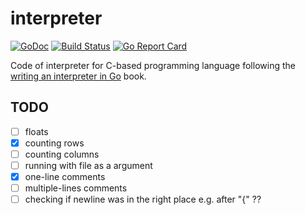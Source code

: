 # interpreter

[![GoDoc](https://godoc.org/github.com/radlinskii/interpreter?status.svg)](https://godoc.org/github.com/radlinskii/interpreter)
[![Build Status](https://travis-ci.com/radlinskii/interpreter.svg?branch=master)](https://travis-ci.com/radlinskii/interpreter)
[![Go Report Card](https://goreportcard.com/badge/github.com/radlinskii/interpreter)](https://goreportcard.com/report/github.com/radlinskii/interpreter)

Code of interpreter for C-based programming language following the [writing an interpreter in Go](https://interpreterbook.com/) book.

## TODO

- [ ] floats
- [x] counting rows
- [ ] counting columns
- [ ] running with file as a argument
- [x] one-line comments
- [ ] multiple-lines comments
- [ ] checking if newline was in the right place e.g. after "{" ??
